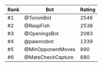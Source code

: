 Rank|Bot|Rating
---|---|---
#1|@ToromBot|2546
#2|@RaspFish|2538
#3|@OpeningsBot|2083
#4|@pawnrobot|1339
#5|@MinOpponentMoves|890
#6|@MateCheckCapture|680
